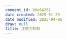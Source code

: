 ```yaml
---
comment_id: b9e64261
date created: 2025-01-29
date modified: 2025-04-06
draw: null
title: 注意力机制
---
```

